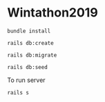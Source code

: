 # Wintathon2019

`bundle install`

`rails db:create`

`rails db:migrate`

`rails db:seed`

To run server

`rails s`
